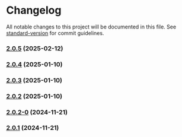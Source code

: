 # Changelog

All notable changes to this project will be documented in this file. See [standard-version](https://github.com/conventional-changelog/standard-version) for commit guidelines.

### [2.0.5](https://github.com/joabssilveira/fwork-jsts-server/compare/v2.0.4...v2.0.5) (2025-02-12)

### [2.0.4](https://github.com/joabssilveira/fwork-jsts-server/compare/v2.0.3...v2.0.4) (2025-01-10)

### [2.0.3](https://github.com/joabssilveira/fwork-jsts-server/compare/v2.0.2...v2.0.3) (2025-01-10)

### [2.0.2](https://github.com/joabssilveira/fwork-jsts-server/compare/v2.0.2-0...v2.0.2) (2025-01-10)

### [2.0.2-0](https://github.com/joabssilveira/fwork-jsts-server/compare/v2.0.1...v2.0.2-0) (2024-11-21)

### [2.0.1](https://github.com/joabssilveira/fwork-jsts-server/compare/v0.1.1...v2.0.1) (2024-11-21)
